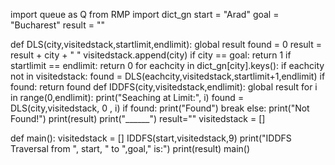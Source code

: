 import queue as Q
from RMP import dict_gn
start = "Arad"
goal = "Bucharest"
result = ""

def DLS(city,visitedstack,startlimit,endlimit):
 global result
 found = 0
 result = result + city + " "
 visitedstack.append(city)
 if city == goal:
  return 1
 if startlimit == endlimit:
  return 0
 for eachcity in dict_gn[city].keys():
   if eachcity not in visitedstack:
      found = DLS(eachcity,visitedstack,startlimit+1,endlimit)
   if found:
       return found
def IDDFS(city,visitedstack,endlimit): 
 global result
 for i in range(0,endlimit): 
   print("Seaching at Limit:", i)
   found = DLS(city,visitedstack, 0 , i)
   if found:
    print("Found")
    break
  else:
   print("Not Found!")
   print(result)
   print("______")
   result=""
   visitedstack = [] 

  def main():
    visitedstack = []
    IDDFS(start,visitedstack,9)
    print("IDDFS Traversal from ", start, " to ",goal," is:")
    print(result)
main() 

